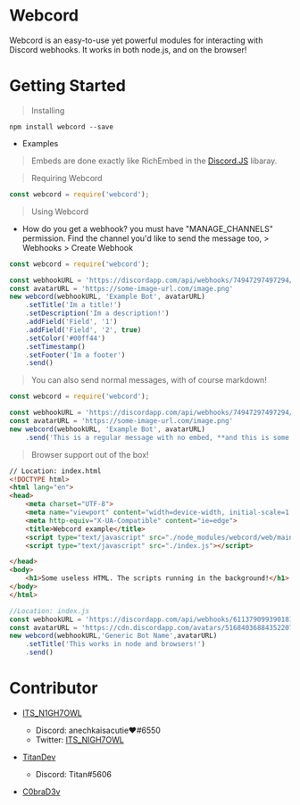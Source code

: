 # Webcord
Webcord is an easy-to-use yet powerful modules for interacting with Discord webhooks. It works in both node.js, and on the browser!
# Getting Started
> Installing
```
npm install webcord --save
```

* Examples
> Embeds are done exactly like RichEmbed in the [Discord.JS](http://discord.js.org) libaray.

> Requiring Webcord
```js
const webcord = require('webcord');
```
> Using Webcord
* How do you get a webhook? you must have "MANAGE_CHANNELS" permission. Find the channel you'd like to send the message too, > Webhooks > Create Webhook
```js
const webcord = require('webcord');

const webhookURL = 'https://discordapp.com/api/webhooks/74947297497294/AhkKjfosAYQIslfh'
const avatarURL = 'https://some-image-url.com/image.png'
new webcord(webhookURL, 'Example Bot', avatarURL)
    .setTitle('Im a title!')
    .setDescription('Im a description!')
    .addField('Field', '1')
    .addField('Field', '2', true)
    .setColor('#00ff44')
    .setTimestamp()
    .setFooter('Im a footer')
    .send()
```

> You can also send normal messages, with of course markdown!
```js
const webcord = require('webcord');

const webhookURL = 'https://discordapp.com/api/webhooks/74947297497294/AhkKjfosAYQIslfh'
const avatarURL = 'https://some-image-url.com/image.png'
new webcord(webhookURL, 'Example Bot', avatarURL)
    .send('This is a regular message with no embed, **and this is some bold text**')
```

> Browser support out of the box!
```html
// Location: index.html
<!DOCTYPE html>
<html lang="en">
<head>
	<meta charset="UTF-8">
	<meta name="viewport" content="width=device-width, initial-scale=1.0">
	<meta http-equiv="X-UA-Compatible" content="ie=edge">
    <title>Webcord example</title>
    <script type="text/javascript" src="./node_modules/webcord/web/main.js"></script>
	<script type="text/javascript" src="./index.js"></script>

</head>
<body>
	<h1>Some useless HTML. The scripts running in the background!</h1>
</body>
</html>
```
```js
//Location: index.js
const webhookURL = 'https://discordapp.com/api/webhooks/611379099390181397/thgTaqen-gK1_h6N-qvOJWEbxK7hPWMNFdd2MaAs0UFDNhadsjjsaasjdsa'
const avatarURL = 'https://cdn.discordapp.com/avatars/516840368843522073/1040b30414894c8e427ccae7a96d3718.webp?size=128'
new webcord(webhookURL,'Generic Bot Name',avatarURL)
	.setTitle('This works in node and browsers!')
	.send()
```

# Contributor

* [ITS_N1GH7OWL](https://github.com/ITS-NIGHTOWL/)
    * Discord: anechkaisacutie❤#6550
    * Twitter: [ITS_NIGH7OWL](https://twitter.com/ITS_NIGH7OWL)
    
* [TitanDev](https://github.com/titandev)
    * Discord: Titan#5606

* [C0braD3v](https://github.com/c0brad3v)
